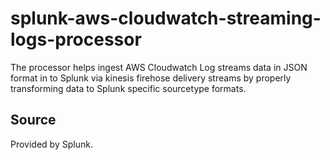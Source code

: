 # splunk-aws-cloudwatch-streaming-logs-processor

The processor helps ingest AWS Cloudwatch Log streams data in JSON format in to Splunk
via kinesis firehose delivery streams by properly transforming data to Splunk specific sourcetype formats.

## Source

Provided by Splunk.
